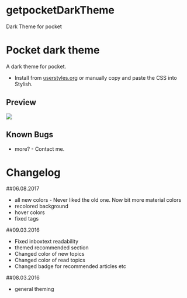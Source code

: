# getpocketDarkTheme
Dark Theme for pocket

# Pocket dark theme
A dark theme for pocket.

* Install from [userstyles.org](https://userstyles.org/styles/125371/pocket-dark-style)
  or manually copy and paste the CSS into Stylish.

## Preview
![](http://i.imgur.com/FC826P7.jpg)

## Known Bugs
* more? - Contact me.

# Changelog

##06.08.2017
* all new colors - Never liked the old one. Now bit more material colors
* recolored background
*  hover colors
* fixed tags

##09.03.2016
* Fixed inboxtext readability
* themed recommended section
* Changed color of new topics
* Changed color of read topics
* Changed badge for recommended articles etc

##08.03.2016
* general theming
